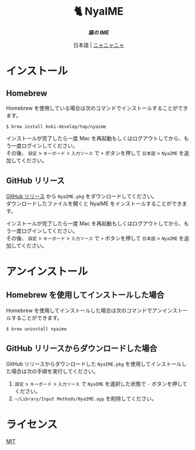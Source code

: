 <h1 align="center">🐈 NyaIME</h1>

<p align="center">
  <i><b>猫の IME</b></i>
</p>

<p align="center">
日本語 | <a href="./README.nya.md">ニャニャニャ</a>
</p>

# インストール

## Homebrew

Homebrew を使用している場合は次のコマンドでインストールすることができます。

```console
$ brew install koki-develop/tap/nyaime
```

インストールが完了したら一度 Mac を再起動もしくはログアウトしてから、もう一度ログインしてください。  
その後、 `設定` > `キーボード` > `入力ソース` で `+` ボタンを押して `日本語` > `NyaIME` を追加してください。

## GitHub リリース

[GitHub リリース](https://github.com/koki-develop/NyaIME/releases/latest) から `NyaIME.pkg` をダウンロードしてください。  
ダウンロードしたファイルを開くと NyaIME をインストールすることができます。

インストールが完了したら一度 Mac を再起動もしくはログアウトしてから、もう一度ログインしてください。  
その後、 `設定` > `キーボード` > `入力ソース` で `+` ボタンを押して `日本語` > `NyaIME` を追加してください。

# アンインストール

## Homebrew を使用してインストールした場合

Homebrew を使用してインストールした場合は次のコマンドでアンインストールすることができます。

```console
$ brew uninstall nyaime
```

## GitHub リリースからダウンロードした場合

GitHub リリースからダウンロードした `NyaIME.pkg` を使用してインストールした場合は次の手順を実行してください。

1. `設定` > `キーボード` > `入力ソース` で `NyaIME` を選択した状態で `-` ボタンを押してください。
2. `~/Library/Input Methods/NyaIME.app` を削除してください。

# ライセンス

[MIT](./LICENSE)

